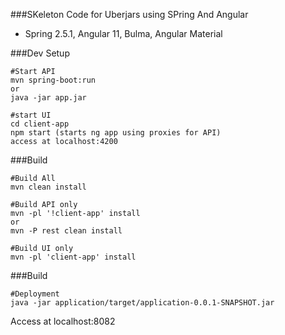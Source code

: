 ###SKeleton Code for Uberjars using SPring And Angular
- Spring 2.5.1, Angular 11, Bulma, Angular Material

###Dev Setup

```
#Start API
mvn spring-boot:run 
or 
java -jar app.jar

#start UI
cd client-app  
npm start (starts ng app using proxies for API)
access at localhost:4200
````


###Build

```
#Build All
mvn clean install

#Build API only
mvn -pl '!client-app' install
or
mvn -P rest clean install 

#Build UI only
mvn -pl 'client-app' install
````
###Build

```
#Deployment
java -jar application/target/application-0.0.1-SNAPSHOT.jar
````

Access at localhost:8082

